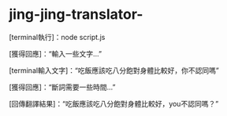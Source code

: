 # jing-jing-translator-

[terminal執行]：node script.js

[獲得回應]：“輸入一些文字...”

[terminal輸入文字]：“吃飯應該吃八分飽對身體比較好，你不認同嗎”

[獲得回應]：“斷詞需要一些時間...”

[回傳翻譯結果]：“吃飯應該吃八分飽對身體比較好，you不認同嗎？”
